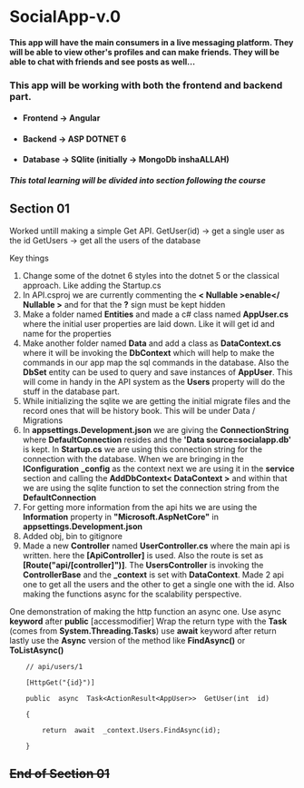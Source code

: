 # SocialApp-v.0

#### This app will have the main consumers in a live messaging platform. They will be able to view other's profiles and can make friends. They will be able to chat with friends and see posts as well...

### This app will be working with both the frontend and backend part. 

 - #### Frontend -> Angular
 - #### Backend -> ASP DOTNET 6
 - #### Database -> SQlite (initially -> MongoDb inshaALLAH)

##### This total learning will be divided into section following the course 

## Section 01
Worked untill making a simple Get API. 
GetUser(id) -> get a single user as the id
GetUsers -> get all the users of the database  

Key things

 1. Change some of the dotnet 6 styles into the dotnet 5 or the classical approach. Like adding the Startup.cs
 2. In API.csproj we are currently commenting the **< Nullable >enable</ Nullable >** and for that the **?** sign must be kept hidden
 3. Make a folder named **Entities** and made a c# class named **AppUser.cs** where the initial user properties are laid down. Like it will get id and name for the properties
 4. Make another folder named **Data** and add a class as **DataContext.cs** where it will be invoking the **DbContext** which will help to make the commands in our app map the sql commands in the database. Also the **DbSet** entity can be used to query and save instances of **AppUser**. This will come in handy in the API system as the **Users** property will do the stuff in the database part.
 5. While initializing the sqlite we are getting the initial migrate files and the record ones that will be history book.  This will be under Data / Migrations
 6. In **appsettings.Development.json** we are giving the **ConnectionString** where **DefaultConnection** resides and the **'Data source=socialapp.db'** is kept. In **Startup.cs** we are using this connection string for the connection with the database. When we are bringing in the **IConfiguration** **_config** as the context next we are using it in the **service** section and calling the **AddDbContext< DataContext >** and within that we are using the sqlite function to set the connection string from the **DefaultConnection**
 7. For getting more information from the api hits we are using the **Information** property in **"Microsoft.AspNetCore"** in **appsettings.Development.json**
 8. Added obj, bin to gitignore
 9. Made a new **Controller** named **UserController.cs** where the main api is written. here the **[ApiController]** is used. Also the route is set as **[Route("api/[controller]")]**. The **UsersController** is invoking the **ControllerBase** and the **_context** is set with **DataContext**. Made 2 api one to get all the users and the other to get a single one with the id. Also making the functions async for the scalability perspective.

One demonstration of making the http function an async one. 
Use async **keyword** after **public** [accessmodifier]
Wrap the return type with the **Task** (comes from **System.Threading.Tasks**) 
use **await** keyword after return
lastly use the **Async** version of the method like **FindAsync()** or **ToListAsync()**

		// api/users/1

		[HttpGet("{id}")]

		public  async  Task<ActionResult<AppUser>>  GetUser(int  id)

		{

			return  await  _context.Users.FindAsync(id);

		}  

## ~~End of Section 01~~
